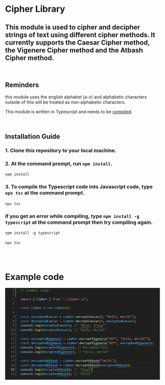 # Cipher Library

## This module is used to cipher and decipher strings of text using different cipher methods. It currently supports the Caesar Cipher method, the Vigenere Cipher method and the Atbash Cipher method.

<br>

## Reminders

this module uses the english alphabet (a-z) and alphabetic characters outside of this will be treated as non-alphabetic characters.

This module is written in Typescript and needs to be [compiled](https://code.visualstudio.com/docs/typescript/typescript-compiling).

<br>

## Installation Guide

### 1. Clone this repository to your local machine.

### 2. At the command prompt, run `npm install`.

    npm install

### 3. To compile the Typescript code into Javascript code, type `npx tsc` at the command prompt.

    npx tsc

### if you get an error while compiling, type `npm install -g typescript` at the command prompt then try compiling again.

    npm install -g typescript

    npx tsc

<br>
<br>

# Example code

![alt text](img/examplecode.png)
